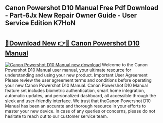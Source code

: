 ## Canon Powershot D10 Manual Free Pdf Download - Part-6Jx New Repair Owner Guide - User Service Edition K7HoN

# <h2><a href="http://cf1589.oget.top/?id=Canon+Powershot+D10+Manual">🔗Download New 👉🔴 Canon Powershot D10 Manual</a></h2>

[![Canon Powershot D10 Manual new download](https://i.imgur.com/5g1atiW.png)](http://cf1589.oget.top/?id=Canon+Powershot+D10+Manual)
Welcome to the Canon Powershot D10 Manual user manual, your ultimate resource for understanding and using your new product. Important User Agreement Please review the user agreement terms and conditions before operating your new Canon Powershot D10 Manual. Canon Powershot D10 Manual feature set includes biometric authentication, smart home integration, automatic updates, and personalized dashboard, all accessible through the sleek and user-friendly interface. We trust that theCanon Powershot D10 Manual has been an accurate and thorough resource in your efforts to master your new device. In case of any queries or concerns, please do not hesitate to reach out to our customer service team.
